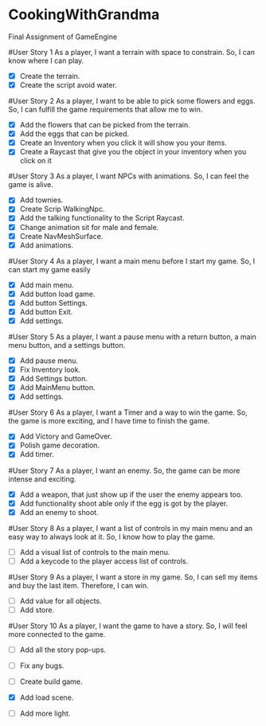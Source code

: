 # CookingWithGrandma
Final Assignment of GameEngine

#User Story 1
As a player, I want a terrain with space to constrain. So, I can know where I can play.
- [x] Create the terrain.
- [x] Create the script avoid water.

#User Story 2
As a player, I want to be able to pick some flowers and eggs. So, I can fulfill the game requirements that allow me to win.
- [x] Add the flowers that can be picked from the terrain.
- [x] Add the eggs that can be picked.
- [x] Create an Inventory when you click it will show you your items.
- [x] Create a Raycast that give you the object in your inventory when you click on it

#User Story 3
As a player, I want NPCs with animations. So, I can feel the game is alive.
- [x] Add townies.
- [x] Create Scrip WalkingNpc.
- [x] Add the talking functionality to the Script Raycast.
- [x] Change animation sit for male and female.
- [x] Create NavMeshSurface.
- [x] Add animations.

#User Story 4
As a player, I want a main menu before I start my game. So, I can start my game easily
- [x] Add main menu.
- [x] Add button load game.
- [x] Add button Settings.
- [x] Add button Exit.
- [x] Add settings.

#User Story 5
As a player, I want a pause menu with a return button, a main menu button, and a settings button.
- [x] Add pause menu.
- [x] Fix Inventory look.
- [x] Add Settings button. 
- [x] Add MainMenu button.
- [x] Add settings.

#User Story 6
As a player, I want a Timer and a way to win the game. So, the game is more exciting, and I have time to finish the game.
- [x] Add Victory and GameOver.
- [x] Polish game decoration.
- [x] Add timer.

#User Story 7
As a player, I want an enemy. So, the game can be more intense and exciting.
- [x] Add a weapon, that just show up if the user the enemy appears too.
- [x] Add  functionality shoot able only if the egg is got by the player.
- [x] Add an enemy to shoot.

#User Story 8
As a player, I want a list of controls in my main menu and an easy way to always look at it. So, I know how to play the game.
- [ ] Add a visual list of controls to the main menu.
- [ ] Add a keycode to the player access list of controls.

#User Story 9
As a player, I want a store in my game. So, I can sell my items and buy the last item. Therefore, I can win.
- [ ] Add value for all objects.
- [ ] Add store.

#User Story 10
As a player, I want the game to have a story. So, I will feel more connected to the game.
- [ ] Add all the story pop-ups.
- [ ] Fix any bugs.
- [ ] Create build game. 
- [x] Add load scene.
- [ ] Add more light.

